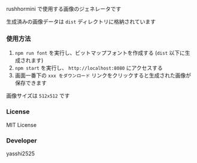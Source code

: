 rushhormini で使用する画像のジェネレータです

生成済みの画像データは `dist` ディレクトリに格納されています

### 使用方法

1. `npm run font` を実行し、ビットマップフォントを作成する (`dist` 以下に生成されます)
1. `npm start` を実行し、 `http://localhost:8080` にアクセスする
1. 画面一番下の `xxx をダウンロード` リンクをクリックすると生成された画像が保存できます

画像サイズは `512x512` です

### License

MIT License

### Developer

yasshi2525
